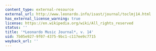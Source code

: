 ```yaml
---
content_type: external-resource
external_url: http://www.leonardo.info/isast/journal/toclmj14.html
has_external_license_warning: true
license: https://en.wikipedia.org/wiki/All_rights_reserved
status: ''
title: '*Leonardo Music Journal*, v. 14'
uid: 7b05e927-9f07-4375-9bc1-c117ee9c7715
wayback_url: ''
---
```

